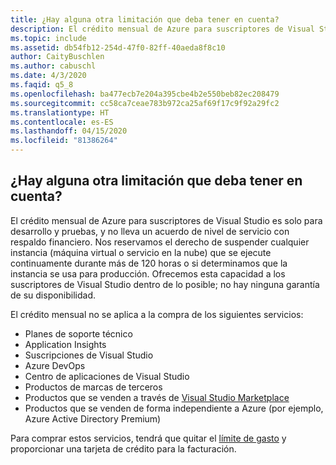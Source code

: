 ```yaml
---
title: ¿Hay alguna otra limitación que deba tener en cuenta?
description: El crédito mensual de Azure para suscriptores de Visual Studio es solo para desarrollo y pruebas, y no lleva un acuerdo de nivel de servicio con respaldo financiero...
ms.topic: include
ms.assetid: db54fb12-254d-47f0-82ff-40aeda8f8c10
author: CaityBuschlen
ms.author: cabuschl
ms.date: 4/3/2020
ms.faqid: q5_8
ms.openlocfilehash: ba477ecb7e204a395cbe4b2e550beb82ec208479
ms.sourcegitcommit: cc58ca7ceae783b972ca25af69f17c9f92a29fc2
ms.translationtype: HT
ms.contentlocale: es-ES
ms.lasthandoff: 04/15/2020
ms.locfileid: "81386264"
---
```

## <a name="are-there-any-other-limitations-i-should-be-aware-of"></a>¿Hay alguna otra limitación que deba tener en cuenta?

El crédito mensual de Azure para suscriptores de Visual Studio es solo para desarrollo y pruebas, y no lleva un acuerdo de nivel de servicio con respaldo financiero. Nos reservamos el derecho de suspender cualquier instancia (máquina virtual o servicio en la nube) que se ejecute continuamente durante más de 120 horas o si determinamos que la instancia se usa para producción. Ofrecemos esta capacidad a los suscriptores de Visual Studio dentro de lo posible; no hay ninguna garantía de su disponibilidad.

El crédito mensual no se aplica a la compra de los siguientes servicios:

- Planes de soporte técnico
- Application Insights
- Suscripciones de Visual Studio
- Azure DevOps
- Centro de aplicaciones de Visual Studio
- Productos de marcas de terceros
- Productos que se venden a través de [Visual Studio Marketplace](https://marketplace.visualstudio.com/)
- Productos que se venden de forma independiente a Azure (por ejemplo, Azure Active Directory Premium)

Para comprar estos servicios, tendrá que quitar el [límite de gasto](https://docs.microsoft.com/azure/billing/billing-spending-limit) y proporcionar una tarjeta de crédito para la facturación.
